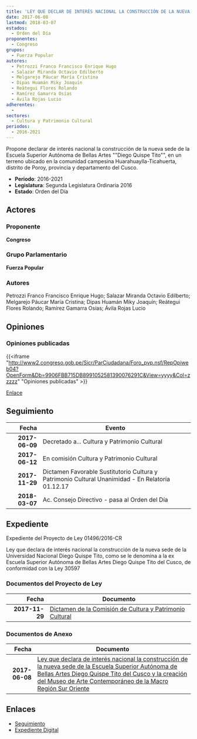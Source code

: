 ```yaml
---
title: 'LEY QUE DECLAR DE INTERÉS NACIONAL LA CONSTRUCCIÓN DE LA NUEVA SEDE DE LA ESCUELA SUPERIOR AUTÓNOMA DE BELLAS ARTES "DIEGO QUISPE TITO" DEL CUSCO Y LA CREACIÓN DEL MUSEO DE ARTE CONTEMPORÁNEO DE LA MACRO REGIÓN SUR ORIENTE'
date: 2017-06-08
lastmod: 2018-03-07
estados: 
  - Orden del Día
proponentes: 
  - Congreso
grupos: 
  - Fuerza Popular
autores: 
  - Petrozzi Franco Francisco Enrique Hugo
  - Salazar Miranda Octavio Edilberto
  - Melgarejo Páucar María Cristina
  - Dipas Huamán Miky Joaquín
  - Reátegui Flores Rolando
  - Ramírez Gamarra Osías
  - Ávila Rojas Lucio
adherentes: 
  - 
sectores: 
  - Cultura y Patrimonio Cultural
periodos: 
  - 2016-2021
---
```


Propone declarar de interés nacional la construcción de la nueva sede de la Escuela Superior Autónoma de Bellas Artes ""Diego Quispe Tito"", en un terreno ubicado en la comunidad campesina Huarahuaylla-Ticahuerta, distrito de Poroy, provincia y departamento del Cusco.

- **Periodo**: 2016-2021
- **Legislatura**: Segunda Legislatura Ordinaria 2016
- **Estado**: Orden del Día

## Actores

### Proponente

**Congreso**

### Grupo Parlamentario

**Fuerza Popular**

### Autores

Petrozzi Franco Francisco Enrique Hugo; Salazar Miranda Octavio Edilberto; Melgarejo Páucar María Cristina; Dipas Huamán Miky Joaquín; Reátegui Flores Rolando; Ramírez Gamarra Osías; Ávila Rojas Lucio


## Opiniones

### Opiniones publicadas

{{<iframe "http://www2.congreso.gob.pe/Sicr/ParCiudadana/Foro_pvp.nsf/RepOpiweb04?OpenForm&Db=9906FBB715DB8991052581390076291C&View=yyyy&Col=zzzzz" "Opiniones publicadas" >}}

[Enlace](http://www2.congreso.gob.pe/Sicr/ParCiudadana/Foro_pvp.nsf/RepOpiweb04?OpenForm&Db=9906FBB715DB8991052581390076291C&View=yyyy&Col=zzzzz)

## Seguimiento

| Fecha | Evento |
|------:|--------|
| **2017-06-09** | Decretado a... Cultura y Patrimonio Cultural|
| **2017-06-12** | En comisión Cultura y Patrimonio Cultural|
| **2017-11-29** | Dictamen Favorable Sustitutorio Cultura y Patrimonio Cultural Unanimidad - En Relatoría 01.12.17|
| **2018-03-07** | Ac. Consejo Directivo - pasa al Orden del Día|


## Expediente

Expediente del Proyecto de Ley 01496/2016-CR

Ley que declara de interés nacional la construcción de la nueva sede de la Universidad Nacional Diego Quispe Tito, como se le denomina a la ex Escuela Superior Autónoma de Bellas Artes Diego Quispe Tito del Cusco, de conformidad con la Ley 30597


### Documentos del Proyecto de Ley

| Fecha | Documento |
|------:|--------|
| **2017-11-29** | [Dictamen de la Comisión de Cultura y Patrimonio Cultural](http://www.leyes.congreso.gob.pe/Documentos/2016_2021/Dictamenes/Proyectos_de_Ley/01496DC05MAY20171129.pdf) |

### Documentos de Anexo

| Fecha | Documento |
|------:|--------|
| **2017-06-08** | [Ley que declara de interés nacional la construcción de la nueva sede de la Escuela Superior Autónoma de Bellas Artes Diego Quispe Tito del Cusco y la creación del Museo de Arte Contemporáneo de la Macro Región Sur Oriente](http://www.leyes.congreso.gob.pe/Documentos/2016_2021/Proyectos_de_Ley_y_de_Resoluciones_Legislativas/PL0149620170608.pdf) |

## Enlaces 

- [Seguimiento](http://www2.congreso.gob.pe/Sicr/TraDocEstProc/CLProLey2016.nsf/f7fff46988ca05b1052578e100829cc7/336ee59bd83c29a60525813a00001964?OpenDocument)
- [Expediente Digital](http://www2.congreso.gob.pehttp://www2.congreso.gob.pe/Sicr/TraDocEstProc/CLProLey2016.nsf/f7fff46988ca05b1052578e100829cc7/336ee59bd83c29a60525813a00001964?OpenDocument&Click=05257FB7005EB655.eb71d0cf91d8294e05256cdf006b5706/$Body/0.1C6C)
